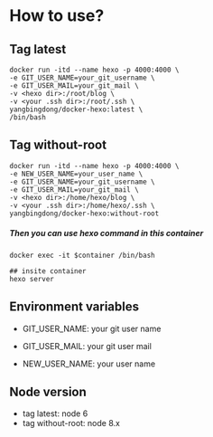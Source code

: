 # How to use?
## Tag latest
```
docker run -itd --name hexo -p 4000:4000 \
-e GIT_USER_NAME=your_git_username \
-e GIT_USER_MAIL=your_git_mail \ 
-v <hexo dir>:/root/blog \
-v <your .ssh dir>:/root/.ssh \ 
yangbingdong/docker-hexo:latest \
/bin/bash
```

## Tag without-root
```
docker run -itd --name hexo -p 4000:4000 \
-e NEW_USER_NAME=your_user_name \
-e GIT_USER_NAME=your_git_username \
-e GIT_USER_MAIL=your_git_mail \ 
-v <hexo dir>:/home/hexo/blog \
-v <your .ssh dir>:/home/hexo/.ssh \ 
yangbingdong/docker-hexo:without-root
```

##### Then you can use hexo command in this container
```
docker exec -it $container /bin/bash

## insite container
hexo server
```

## Environment variables

- GIT_USER_NAME: your git user name

- GIT_USER_MAIL: your git user mail

- NEW_USER_NAME: your user name

## Node version

- tag latest: node 6
- tag without-root: node 8.x









